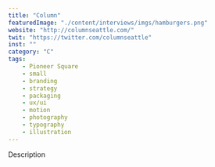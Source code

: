 ```yaml
---
title: "Column"
featuredImage: "./content/interviews/imgs/hamburgers.png"
website: "http://columnseattle.com/"
twit: "https://twitter.com/columnseattle"
inst: ""
category: "C"
tags:
    - Pioneer Square
    - small
    - branding
    - strategy
    - packaging
    - ux/ui
    - motion
    - photography
    - typography
    - illustration
---
```


Description
